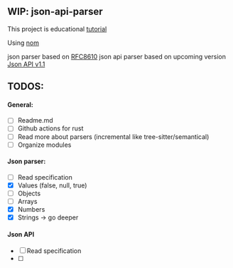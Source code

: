 ## WIP: json-api-parser

This project is educational [tutorial](https://codeandbitters.com/lets-build-a-parser)

Using [nom](https://docs.rs/nom/5.1.2/nom/index.html)

json parser based on [RFC8610](https://tools.ietf.org/html/rfc8610)
json api parser based on upcoming version [Json API v1.1](https://jsonapi.org/format/1.1/)

## TODOS:

#### General:

- [ ] Readme.md
- [ ] Github actions for rust
- [ ] Read more about parsers (incremental like tree-sitter/semantical)
- [ ] Organize modules

#### Json parser:

- [ ] Read specification
- [x] Values (false, null, true)
- [ ] Objects
- [ ] Arrays
- [x] Numbers
- [x] Strings -> go deeper

#### Json API

- [ ] Read specification
- [ ]

